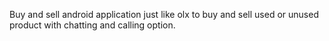 Buy and sell android application just like olx to buy and sell used or unused product with chatting and calling option.
